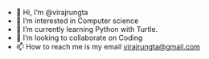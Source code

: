 - 👋 Hi, I’m @virajrungta
- 👀 I’m interested in Computer science
- 🌱 I’m currently learning Python with Turtle.
- 💞️ I’m looking to collaborate on Coding
- 📫 How to reach me is my email virajrungta@gmail.com

<!---
virajrungta/virajrungta is a ✨ special ✨ repository because its `README.md` (this file) appears on your GitHub profile.
You can click the Preview link to take a look at your changes.
--->
